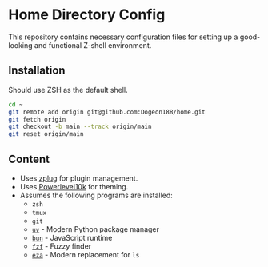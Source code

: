 # Home Directory Config

This repository contains necessary configuration files for setting up a good-looking and functional Z-shell environment.

## Installation

Should use ZSH as the default shell.

```sh
cd ~
git remote add origin git@github.com:Dogeon188/home.git
git fetch origin
git checkout -b main --track origin/main
git reset origin/main
```

## Content

- Uses [zplug](https://github.com/zplug/zplug) for plugin management.
- Uses [Powerlevel10k](https://github.com/romkatv/powerlevel10k) for theming.
- Assumes the following programs are installed:
  - `zsh`
  - `tmux`
  - `git`
  - [`uv`](https://docs.astral.sh/uv/) - Modern Python package manager
  - [`bun`](https://bun.com) - JavaScript runtime
  - [`fzf`](https://github.com/junegunn/fzf) - Fuzzy finder
  - [`eza`](https://github.com/eza-community/eza) - Modern replacement for `ls`